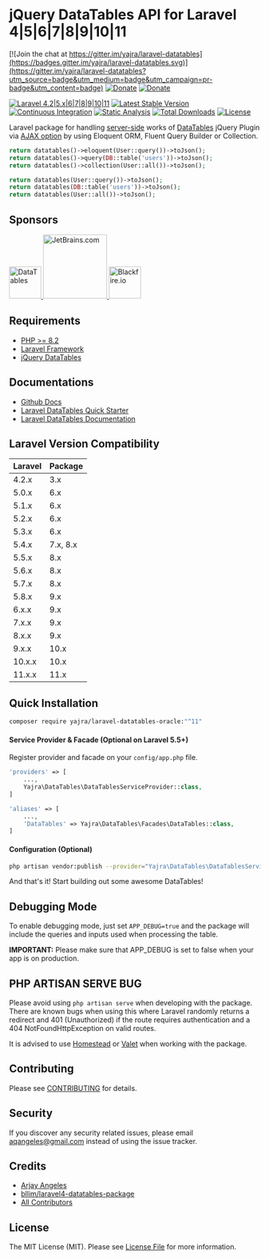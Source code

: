 # jQuery DataTables API for Laravel 4|5|6|7|8|9|10|11

[![Join the chat at https://gitter.im/yajra/laravel-datatables](https://badges.gitter.im/yajra/laravel-datatables.svg)](https://gitter.im/yajra/laravel-datatables?utm_source=badge&utm_medium=badge&utm_campaign=pr-badge&utm_content=badge)
[![Donate](https://img.shields.io/badge/donate-paypal-blue.svg)](https://www.paypal.me/yajra)
[![Donate](https://img.shields.io/badge/donate-patreon-blue.svg)](https://www.patreon.com/bePatron?u=4521203)

[![Laravel 4.2|5.x|6|7|8|9|10|11](https://img.shields.io/badge/Laravel-4.2|5.x|6|7|8|9|10|11-orange.svg)](http://laravel.com)
[![Latest Stable Version](https://img.shields.io/packagist/v/yajra/laravel-datatables-oracle.svg)](https://packagist.org/packages/yajra/laravel-datatables-oracle)
[![Continuous Integration](https://github.com/yajra/laravel-datatables/actions/workflows/continuous-integration.yml/badge.svg)](https://github.com/yajra/laravel-datatables/actions/workflows/continuous-integration.yml)
[![Static Analysis](https://github.com/yajra/laravel-datatables/actions/workflows/static-analysis.yml/badge.svg)](https://github.com/yajra/laravel-datatables/actions/workflows/static-analysis.yml)
[![Total Downloads](https://poser.pugx.org/yajra/laravel-datatables-oracle/downloads.png)](https://packagist.org/packages/yajra/laravel-datatables-oracle)
[![License](https://img.shields.io/github/license/mashape/apistatus.svg)](https://packagist.org/packages/yajra/laravel-datatables-oracle)

Laravel package for handling [server-side](https://www.datatables.net/manual/server-side) works of [DataTables](http://datatables.net) jQuery Plugin via [AJAX option](https://datatables.net/reference/option/ajax) by using Eloquent ORM, Fluent Query Builder or Collection.

```php
return datatables()->eloquent(User::query())->toJson();
return datatables()->query(DB::table('users'))->toJson();
return datatables()->collection(User::all())->toJson();

return datatables(User::query())->toJson();
return datatables(DB::table('users'))->toJson();
return datatables(User::all())->toJson();
```

## Sponsors

<a href="https://editor.datatables.net?utm_source=laravel-datatables&utm_medium=github_readme&utm_campaign=logo">
    <img src="http://datatables.net/media/images/logo.png" alt="DataTables" height="64">
</a>

<a href="https://jb.gg/OpenSourceSupport">
    <img src="https://resources.jetbrains.com/storage/products/company/brand/logos/jb_beam.png" alt="JetBrains.com" height="128">
</a>

<a href="https://blackfire.io/docs/introduction?utm_source=laravel-datatables&utm_medium=github_readme&utm_campaign=logo">
    <img src="https://i.imgur.com/zR8rsqk.png" alt="Blackfire.io" height="64">
</a>



## Requirements
- [PHP >= 8.2](http://php.net/)
- [Laravel Framework](https://github.com/laravel/framework)
- [jQuery DataTables](http://datatables.net/)

## Documentations

- [Github Docs](https://github.com/yajra/laravel-datatables-docs)
- [Laravel DataTables Quick Starter](https://yajrabox.com/docs/laravel-datatables/master/quick-starter)
- [Laravel DataTables Documentation](https://yajrabox.com/docs/laravel-datatables)

## Laravel Version Compatibility

| Laravel | Package  |
|:--------|:---------|
| 4.2.x   | 3.x      |
| 5.0.x   | 6.x      |
| 5.1.x   | 6.x      |
| 5.2.x   | 6.x      |
| 5.3.x   | 6.x      |
| 5.4.x   | 7.x, 8.x |
| 5.5.x   | 8.x      |
| 5.6.x   | 8.x      |
| 5.7.x   | 8.x      |
| 5.8.x   | 9.x      |
| 6.x.x   | 9.x      |
| 7.x.x   | 9.x      |
| 8.x.x   | 9.x      |
| 9.x.x   | 10.x     |
| 10.x.x  | 10.x     |
| 11.x.x  | 11.x     |

## Quick Installation

```bash
composer require yajra/laravel-datatables-oracle:"^11"
```

#### Service Provider & Facade (Optional on Laravel 5.5+)

Register provider and facade on your `config/app.php` file.
```php
'providers' => [
    ...,
    Yajra\DataTables\DataTablesServiceProvider::class,
]

'aliases' => [
    ...,
    'DataTables' => Yajra\DataTables\Facades\DataTables::class,
]
```

#### Configuration (Optional)

```bash
php artisan vendor:publish --provider="Yajra\DataTables\DataTablesServiceProvider"
```

And that's it! Start building out some awesome DataTables!

## Debugging Mode

To enable debugging mode, just set `APP_DEBUG=true` and the package will include the queries and inputs used when processing the table.

**IMPORTANT:** Please make sure that APP_DEBUG is set to false when your app is on production.

## PHP ARTISAN SERVE BUG

Please avoid using `php artisan serve` when developing with the package.
There are known bugs when using this where Laravel randomly returns a redirect and 401 (Unauthorized) if the route requires authentication and a 404 NotFoundHttpException on valid routes.

It is advised to use [Homestead](https://laravel.com/docs/5.4/homestead) or [Valet](https://laravel.com/docs/5.4/valet) when working with the package.

## Contributing

Please see [CONTRIBUTING](https://github.com/yajra/laravel-datatables/blob/master/.github/CONTRIBUTING.md) for details.

## Security

If you discover any security related issues, please email [aqangeles@gmail.com](mailto:aqangeles@gmail.com) instead of using the issue tracker.

## Credits

- [Arjay Angeles](https://github.com/yajra)
- [bllim/laravel4-datatables-package](https://github.com/bllim/laravel4-datatables-package)
- [All Contributors](https://github.com/yajra/laravel-datatables/graphs/contributors)

## License

The MIT License (MIT). Please see [License File](https://github.com/yajra/laravel-datatables/blob/master/LICENSE.md) for more information.
